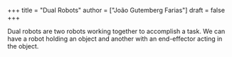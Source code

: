 +++
title = "Dual Robots"
author = ["João Gutemberg Farias"]
draft = false
+++

Dual robots are two robots working together to accomplish a task. We can have a robot holding an object and another with an end-effector acting in the object.
